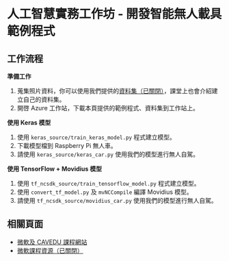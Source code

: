 # 人工智慧實務工作坊 - 開發智能無人載具範例程式

## 工作流程

**準備工作**

1. 蒐集照片資料，你可以使用我們提供的[資料集（已關閉）](https://drive.google.com/drive/folders/15MIhANzTe6-Tp55Mc-AFZMpaClvDItQv)，課堂上也會介紹建立自己的資料集。
2. 開啓 Azure 工作站，下載本頁提供的範例程式、資料集到工作站上。

**使用 Keras 模型**

1. 使用 `keras_source/train_keras_model.py` 程式建立模型。
2. 下載模型檔到 Raspberry Pi 無人車。
3. 請使用 `keras_source/keras_car.py` 使用我們的模型進行無人自駕。

**使用 TensorFlow + Movidius 模型**

1. 使用 `tf_ncsdk_source/train_tensorflow_model.py` 程式建立模型。
2. 使用 `convert_tf_model.py` 及 `mvNCCompile` 編譯 Movidius 模型。
3. 請使用 `tf_ncsdk_source/movidius_car.py` 使用我們的模型進行無人自駕。

## 相關頁面

- [微軟及 CAVEDU 課程網站](https://blog.cavedu.com/2018/08/17/%E8%AA%B2%E7%A8%8B%E7%B4%80%E9%8C%84%E6%96%87-2018-8-13-14-%E8%B7%9F%E8%91%97cavedu%E5%AD%B8ai%EF%BC%9A%E5%BE%AE%E8%BB%9Fai%E8%AA%B2/)
- [微軟課程資源（已關閉）](https://1drv.ms/f/s!AtbELczhnVAca08fYghS639MWFE)
